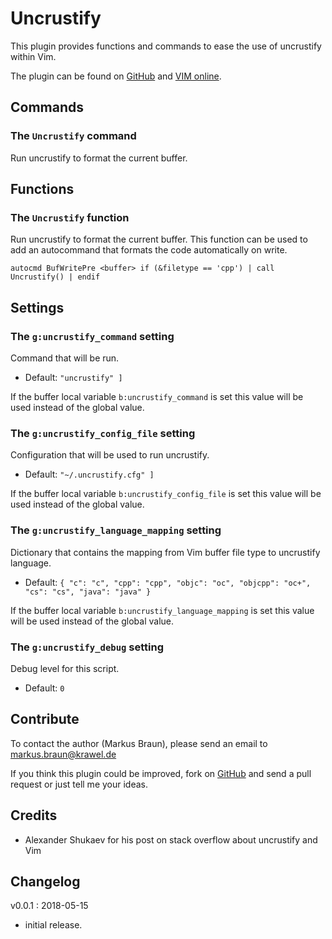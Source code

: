 # Uncrustify

This plugin provides functions and commands to ease the use of uncrustify
within Vim.

The plugin can be found on [GitHub] and [VIM online].

## Commands

### The `Uncrustify` command

Run uncrustify to format the current buffer.

## Functions

### The `Uncrustify` function

Run uncrustify to format the current buffer. This function can be used to add
an autocommand that formats the code automatically on write.

``` {.vim}
autocmd BufWritePre <buffer> if (&filetype == 'cpp') | call Uncrustify() | endif
```

## Settings

### The `g:uncrustify_command` setting

Command that will be run.

  - Default: `"uncrustify" ]`

If the buffer local variable `b:uncrustify_command` is set this value will be
used instead of the global value.

### The `g:uncrustify_config_file` setting

Configuration that will be used to run uncrustify.

  - Default: `"~/.uncrustify.cfg" ]`

If the buffer local variable `b:uncrustify_config_file` is set this value will
be used instead of the global value.

### The `g:uncrustify_language_mapping` setting

Dictionary that contains the mapping from Vim buffer file type to uncrustify
language.

  - Default: `{ "c": "c", "cpp": "cpp", "objc": "oc", "objcpp": "oc+", "cs": "cs", "java": "java" }`

If the buffer local variable `b:uncrustify_language_mapping` is set this value
will be used instead of the global value.

### The `g:uncrustify_debug` setting

Debug level for this script.

  - Default: `0`

## Contribute

To contact the author (Markus Braun), please send an email to <markus.braun@krawel.de>

If you think this plugin could be improved, fork on [GitHub] and send a pull
request or just tell me your ideas.

## Credits

- Alexander Shukaev for his post on stack overflow about uncrustify and Vim

## Changelog

v0.0.1 : 2018-05-15

  - initial release.

[GitHub]: https://github.com/embear/vim-uncrustify
[VIM online]: http://www.vim.org/scripts/script.php?script_id=5684
